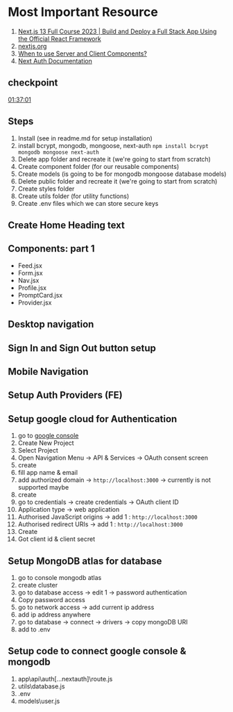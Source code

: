 # Most Important Resource

1. [Next.js 13 Full Course 2023 | Build and Deploy a Full Stack App Using the Official React Framework](<[https://](https://youtu.be/wm5gMKuwSYk)>)
2. [nextjs.org](<[https://](https://nextjs.org/)>)
3. [When to use Server and Client Components?](<[https://](https://nextjs.org/docs/getting-started/react-essentials#when-to-use-server-and-client-components)>)
4. [Next Auth Documentation]([https://](https://next-auth.js.org/getting-started/example))

## checkpoint

[01:37:01](<[https://](https://youtu.be/wm5gMKuwSYk?t=5821)>)

## Steps

1. Install (see in readme.md for setup installation)
2. install bcrypt, mongodb, mongoose, next-auth `npm install bcrypt mongodb mongoose next-auth`
3. Delete app folder and recreate it (we're going to start from scratch)
4. Create component folder (for our reusable components)
5. Create models (is going to be for mongodb mongoose database models)
6. Delete public folder and recreate it (we're going to start from scratch)
7. Create styles folder
8. Create utils folder (for utility functions)
9. Create .env files which we can store secure keys

## Create Home Heading text

## Components: part 1

- Feed.jsx
- Form.jsx
- Nav.jsx
- Profile.jsx
- PromptCard.jsx
- Provider.jsx

## Desktop navigation

## Sign In and Sign Out button setup

## Mobile Navigation

## Setup Auth Providers (FE)

## Setup google cloud for Authentication

1. go to [google console](<[https://](https://console.cloud.google.com/)>)
2. Create New Project
3. Select Project
4. Open Navigation Menu -> API & Services -> OAuth consent screen
5. create
6. fill app name & email
7. add authorized domain -> `http://localhost:3000` -> currently is not supported maybe
8. create
9. go to credentials -> create credentials -> OAuth client ID
10. Application type -> web application
11. Authorised JavaScript origins -> add 1 : `http://localhost:3000`
12. Authorised redirect URIs -> add 1 : `http://localhost:3000`
13. Create
14. Got client id & client secret

## Setup MongoDB atlas for database

1. go to console mongodb atlas
2. create cluster
3. go to database access -> edit 1 -> password authentication
4. Copy password access
5. go to network access -> add current ip address
6. add ip address anywhere
7. go to database -> connect -> drivers -> copy mongoDB URI
8. add to .env

## Setup code to connect google console & mongodb

1. app\api\auth\[...nextauth]\route.js
2. utils\database.js
3. .env
4. models\user.js
